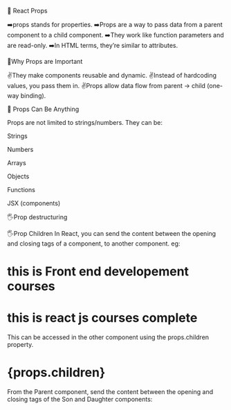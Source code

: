 👋 React Props

➡️props stands for properties.
➡️Props are a way to pass data from a parent component to a child component.
➡️They work like function parameters and are read-only.
➡️In HTML terms, they’re similar to attributes.


👋Why Props are Important

✌️They make components reusable and dynamic.
✌️Instead of hardcoding values, you pass them in.
✌️Props allow data flow from parent → child (one-way binding).


👋 Props Can Be Anything

Props are not limited to strings/numbers. They can be:

Strings

Numbers

Arrays

Objects

Functions

JSX (components)



🖐️Prop destructuring
















🖐️Prop Children
In React, you can send the content between the opening and closing tags of a component, to another component.
eg:
 <Childrenchild>
<h1> this is Front end developement courses </h1>
<h1>this is  react js courses complete  </h1>
</Childrenchild>

This can be accessed in the other component using the props.children property.
  <h1>{props.children}</h1>

From the Parent component, send the content between the opening and closing tags of the Son and Daughter components: